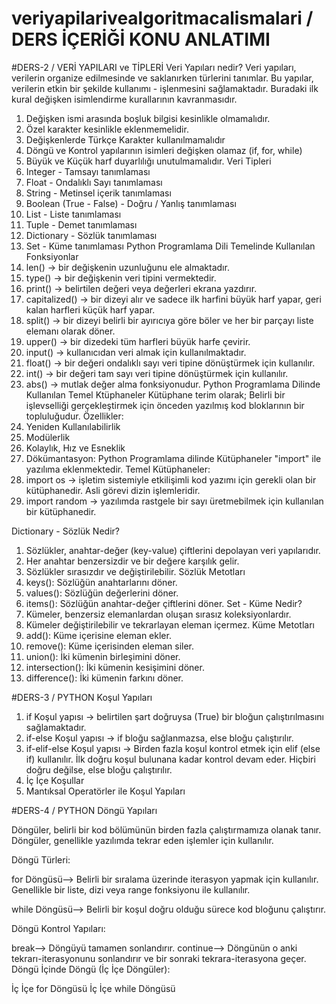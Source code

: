 # veriyapilarivealgoritmacalismalari / DERS İÇERİĞİ KONU ANLATIMI 

#DERS-2 /  VERİ YAPILARI ve TİPLERİ
Veri Yapıları nedir? Veri yapıları, verilerin organize edilmesinde ve saklanırken türlerini tanımlar. Bu yapılar, verilerin etkin bir şekilde kullanımı - işlenmesini sağlamaktadır.
Buradaki ilk kural değişken isimlendirme kurallarının kavranmasıdır.
1.	Değişken ismi arasında boşluk bilgisi kesinlikle olmamalıdır.
2.	Özel karakter kesinlikle eklenmemelidir.
3.	Değişkenlerde Türkçe Karakter kullanılmamalıdır
4.	Döngü ve Kontrol yapılarının isimleri değişken olamaz (if, for, while)
5.	Büyük ve Küçük harf duyarlılığı unutulmamalıdır.
Veri Tipleri
1.	Integer - Tamsayı tanımlaması
2.	Float - Ondalıklı Sayı tanımlaması
3.	String - Metinsel içerik tanımlaması
4.	Boolean (True - False) - Doğru / Yanlış tanımlaması
5.	List - Liste tanımlaması
6.	Tuple - Demet tanımlaması
7.	Dictionary - Sözlük tanımlaması
8.	Set - Küme tanımlaması
Python Programlama Dili Temelinde Kullanılan Fonksiyonlar
1.	len() -> bir değişkenin uzunluğunu ele almaktadır.
2.	type() -> bir değişkenin veri tipini vermektedir.
3.	print() -> belirtilen değeri veya değerleri ekrana yazdırır.
4.	capitalized() -> bir dizeyi alır ve sadece ilk harfini büyük harf yapar, geri kalan harfleri küçük harf yapar.
5.	split() -> bir dizeyi belirli bir ayırıcıya göre böler ve her bir parçayı liste elemanı olarak döner.
6.	upper() -> bir dizedeki tüm harfleri büyük harfe çevirir.
7.	input() -> kullanıcıdan veri almak için kullanılmaktadır.
8.	float() -> bir değeri ondalıklı sayı veri tipine dönüştürmek için kullanılır.
9.	int() -> bir değeri tam sayı veri tipine dönüştürmek için kullanılır.
10.	abs() -> mutlak değer alma fonksiyonudur.
Python Programlama Dilinde Kullanılan Temel Ktüphaneler
Kütüphane terim olarak; Belirli bir işlevselliği gerçekleştirmek için önceden yazılmış kod bloklarının bir topluluğudur.
Özellikler:
1.	Yeniden Kullanılabilirlik
2.	Modülerlik
3.	Kolaylık, Hız ve Esneklik
4.	Dökümantasyon:
Python Programlama dilinde Kütüphaneler "import" ile yazılıma eklenmektedir. Temel Kütüphaneler:
1.	import os -> işletim sistemiyle etkilişimli kod yazımı için gerekli olan bir kütüphanedir. Asli görevi dizin işlemleridir.
2.	import random -> yazılımda rastgele bir sayı üretmebilmek için kullanılan bir kütüphanedir.

Dictionary - Sözlük Nedir?
1.	Sözlükler, anahtar-değer (key-value) çiftlerini depolayan veri yapılarıdır.
2.	Her anahtar benzersizdir ve bir değere karşılık gelir.
3.	Sözlükler sırasızdır ve değiştirilebilir.
Sözlük Metotları
1.	keys(): Sözlüğün anahtarlarını döner.
2.	values(): Sözlüğün değerlerini döner.
3.	items(): Sözlüğün anahtar-değer çiftlerini döner.
Set - Küme Nedir?
1.	Kümeler, benzersiz elemanlardan oluşan sırasız koleksiyonlardır.
2.	Kümeler değiştirilebilir ve tekrarlayan eleman içermez.
Küme Metotları
1.	add(): Küme içerisine eleman ekler.
2.	remove(): Küme içerisinden eleman siler.
3.	union(): İki kümenin birleşimini döner.
4.	intersection(): İki kümenin kesişimini döner.
5.	difference(): İki kümenin farkını döner.


#DERS-3 / PYTHON Koşul Yapıları
1.	if Koşul yapısı -> belirtilen şart doğruysa (True) bir bloğun çalıştırılmasını sağlamaktadır.
2.	if-else Koşul yapısı -> if bloğu sağlanmazsa, else bloğu çalıştırılır.
3.	if-elif-else Koşul yapısı -> Birden fazla koşul kontrol etmek için elif (else if) kullanılır. İlk doğru koşul bulunana kadar kontrol devam eder. Hiçbiri doğru değilse, else bloğu çalıştırılır.
4.	İç İçe Koşullar
5.	Mantıksal Operatörler ile Koşul Yapıları

#DERS-4 / PYTHON Döngü Yapıları

Döngüler, belirli bir kod bölümünün birden fazla çalıştırmamıza olanak tanır. Döngüler, genellikle yazılımda tekrar eden işlemler için kullanılır.

Döngü Türleri:

for Döngüsü--> Belirli bir sıralama üzerinde iterasyon yapmak için kullanılır. Genellikle bir liste, dizi veya range fonksiyonu ile kullanılır.

while Döngüsü--> Belirli bir koşul doğru olduğu sürece kod bloğunu çalıştırır.

Döngü Kontrol Yapıları:

break--> Döngüyü tamamen sonlandırır.
continue--> Döngünün o anki tekrarı-iterasyonunu sonlandırır ve bir sonraki tekrara-iterasyona geçer.
Döngü İçinde Döngü (İç İçe Döngüler):

İç İçe for Döngüsü
İç İçe while Döngüsü
